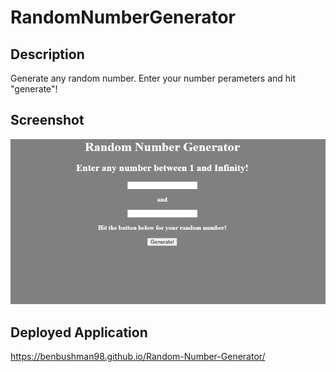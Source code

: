 # RandomNumberGenerator
## Description
Generate any random number. Enter your number perameters and hit "generate"!

## Screenshot
![Random Number Generator.](Random-Number-Generator.png)

## Deployed Application
https://benbushman98.github.io/Random-Number-Generator/
